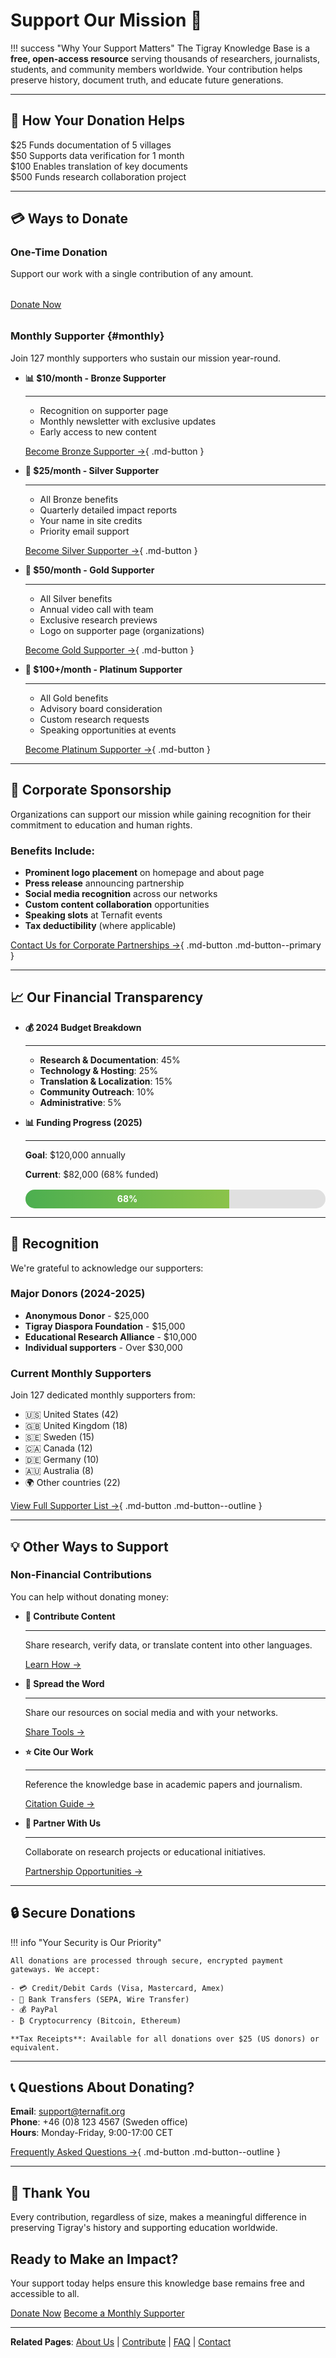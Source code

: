 # Support Our Mission 💝

!!! success "Why Your Support Matters"
    The Tigray Knowledge Base is a **free, open-access resource** serving thousands of researchers, journalists, students, and community members worldwide. Your contribution helps preserve history, document truth, and educate future generations.

---

## 🎯 How Your Donation Helps

<div class="impact-stats" markdown>

<div class="impact-stats-grid">

<div class="impact-stat">
<span class="impact-stat-number">$25</span>
<span class="impact-stat-label">Funds documentation of 5 villages</span>
</div>

<div class="impact-stat">
<span class="impact-stat-number">$50</span>
<span class="impact-stat-label">Supports data verification for 1 month</span>
</div>

<div class="impact-stat">
<span class="impact-stat-number">$100</span>
<span class="impact-stat-label">Enables translation of key documents</span>
</div>

<div class="impact-stat">
<span class="impact-stat-number">$500</span>
<span class="impact-stat-label">Funds research collaboration project</span>
</div>

</div>

</div>

---

## 💳 Ways to Donate

### One-Time Donation

Support our work with a single contribution of any amount.

<div class="donation-cta-buttons" style="justify-content: flex-start; margin: 2rem 0;">
<a href="https://ternafit.org/donate" class="donation-cta-primary" target="_blank" rel="noopener">Donate Now</a>
</div>

### Monthly Supporter {#monthly}

Join 127 monthly supporters who sustain our mission year-round.

<div class="grid cards" markdown>

- **📊 $10/month - Bronze Supporter**
  
    ---
    
    - Recognition on supporter page
    - Monthly newsletter with exclusive updates
    - Early access to new content
    
    [Become Bronze Supporter →](https://ternafit.org/donate?monthly=10){ .md-button }

- **🥈 $25/month - Silver Supporter**
  
    ---
    
    - All Bronze benefits
    - Quarterly detailed impact reports
    - Your name in site credits
    - Priority email support
    
    [Become Silver Supporter →](https://ternafit.org/donate?monthly=25){ .md-button }

- **🥇 $50/month - Gold Supporter**
  
    ---
    
    - All Silver benefits
    - Annual video call with team
    - Exclusive research previews
    - Logo on supporter page (organizations)
    
    [Become Gold Supporter →](https://ternafit.org/donate?monthly=50){ .md-button }

- **💎 $100+/month - Platinum Supporter**
  
    ---
    
    - All Gold benefits
    - Advisory board consideration
    - Custom research requests
    - Speaking opportunities at events
    
    [Become Platinum Supporter →](https://ternafit.org/donate?monthly=100){ .md-button }

</div>

---

## 🏢 Corporate Sponsorship

Organizations can support our mission while gaining recognition for their commitment to education and human rights.

### Benefits Include:

- **Prominent logo placement** on homepage and about page
- **Press release** announcing partnership
- **Social media recognition** across our networks
- **Custom content collaboration** opportunities
- **Speaking slots** at Ternafit events
- **Tax deductibility** (where applicable)

[Contact Us for Corporate Partnerships →](mailto:support@ternafit.org){ .md-button .md-button--primary }

---

## 📈 Our Financial Transparency

<div class="grid cards" markdown>

- **💰 2024 Budget Breakdown**
  
    ---
    
    - **Research & Documentation**: 45%
    - **Technology & Hosting**: 25%
    - **Translation & Localization**: 15%
    - **Community Outreach**: 10%
    - **Administrative**: 5%

- **📊 Funding Progress (2025)**
  
    ---
    
    **Goal**: $120,000 annually
    
    **Current**: $82,000 (68% funded)
    
    <div class="progress-bar" style="background: #e0e0e0; height: 30px; border-radius: 15px; overflow: hidden; margin-top: 1rem;">
    <div class="progress-fill" data-width="68%" style="background: linear-gradient(90deg, #4caf50, #8bc34a); height: 100%; width: 68%; display: flex; align-items: center; justify-content: center; color: white; font-weight: bold; transition: width 2s ease;">68%</div>
    </div>

</div>

---

## 🌟 Recognition

We're grateful to acknowledge our supporters:

### Major Donors (2024-2025)

- **Anonymous Donor** - $25,000
- **Tigray Diaspora Foundation** - $15,000
- **Educational Research Alliance** - $10,000
- **Individual supporters** - Over $30,000

### Current Monthly Supporters

Join 127 dedicated monthly supporters from:
- 🇺🇸 United States (42)
- 🇬🇧 United Kingdom (18)
- 🇸🇪 Sweden (15)
- 🇨🇦 Canada (12)
- 🇩🇪 Germany (10)
- 🇦🇺 Australia (8)
- 🌍 Other countries (22)

[View Full Supporter List →](supporters.md){ .md-button .md-button--outline }

---

## 💡 Other Ways to Support

### Non-Financial Contributions

You can help without donating money:

<div class="grid cards" markdown>

- **📝 Contribute Content**
  
    ---
    
    Share research, verify data, or translate content into other languages.
    
    [Learn How →](contribute.md)

- **📢 Spread the Word**
  
    ---
    
    Share our resources on social media and with your networks.
    
    [Share Tools →](#social-share)

- **⭐ Cite Our Work**
  
    ---
    
    Reference the knowledge base in academic papers and journalism.
    
    [Citation Guide →](resources/citations.md)

- **🤝 Partner With Us**
  
    ---
    
    Collaborate on research projects or educational initiatives.
    
    [Partnership Opportunities →](partnerships.md)

</div>

---

## 🔒 Secure Donations

!!! info "Your Security is Our Priority"
    
    All donations are processed through secure, encrypted payment gateways. We accept:
    
    - 💳 Credit/Debit Cards (Visa, Mastercard, Amex)
    - 🏦 Bank Transfers (SEPA, Wire Transfer)
    - 💰 PayPal
    - ₿ Cryptocurrency (Bitcoin, Ethereum)
    
    **Tax Receipts**: Available for all donations over $25 (US donors) or equivalent.

---

## 📞 Questions About Donating?

**Email**: support@ternafit.org  
**Phone**: +46 (0)8 123 4567 (Sweden office)  
**Hours**: Monday-Friday, 9:00-17:00 CET

[Frequently Asked Questions →](faq.md){ .md-button .md-button--outline }

---

## 🙏 Thank You

Every contribution, regardless of size, makes a meaningful difference in preserving Tigray's history and supporting education worldwide.

<div class="donation-banner" markdown>

## Ready to Make an Impact?

Your support today helps ensure this knowledge base remains free and accessible to all.

<div class="donation-cta-buttons">
<a href="https://ternafit.org/donate" class="donation-cta-primary" target="_blank" rel="noopener">Donate Now</a>
<a href="#monthly" class="donation-cta-secondary">Become a Monthly Supporter</a>
</div>

</div>

---

**Related Pages**: [About Us](about.md) | [Contribute](contribute.md) | [FAQ](faq.md) | [Contact](contact.md)
